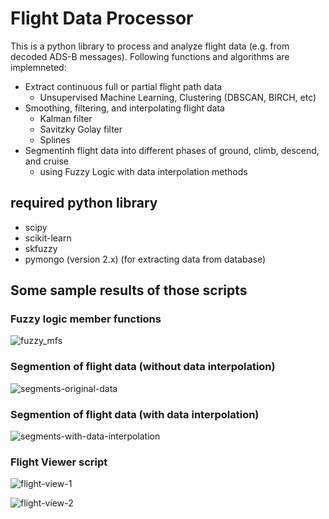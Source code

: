 # Flight Data Processor

This is a python library to process and analyze flight data (e.g. from decoded ADS-B messages). Following functions and algorithms are implemneted:

- Extract continuous full or partial flight path data
    - Unsupervised Machine Learning, Clustering (DBSCAN, BIRCH, etc)
- Smoothing, filtering, and interpolating flight data
    - Kalman filter
    - Savitzky Golay filter
    - Splines
- Segmentinh flight data into different phases of ground, climb, descend, and cruise 
    - using Fuzzy Logic with data interpolation methods

## required python library
- scipy
- scikit-learn
- skfuzzy
- pymongo (version 2.x) (for extracting data from database) 

## Some sample results of those scripts
### Fuzzy logic member functions
![fuzzy_mfs](https://cloud.githubusercontent.com/assets/9550577/9793429/a989b30e-57e5-11e5-8211-9f8abaa00123.png)

### Segmention of flight data (without data interpolation)
![segments-original-data](https://cloud.githubusercontent.com/assets/9550577/9793433/b0e7ae44-57e5-11e5-9eea-cd2e26dee4a3.png)

### Segmention of flight data (with data interpolation)
![segments-with-data-interpolation](https://cloud.githubusercontent.com/assets/9550577/9793436/b36833f0-57e5-11e5-9c8f-182cf99a249f.png)

### Flight Viewer script
![flight-view-1](https://cloud.githubusercontent.com/assets/9550577/9844539/59295a86-5ac4-11e5-9b96-9ab881ce376b.png)

![flight-view-2](https://cloud.githubusercontent.com/assets/9550577/9844541/5cd36866-5ac4-11e5-8c1e-5cc5fa9d1c0e.png)
